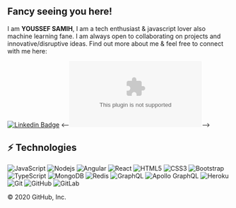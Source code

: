 ## Fancy seeing you here!

I am **YOUSSEF SAMIH**, I am a tech enthusiast & javascript lover also machine learning fane. I am always open to collaborating on projects and innovative/disruptive ideas. Find out more about me & feel free to connect with me here:

[![Linkedin Badge](https://img.shields.io/badge/-YOUSSEF%20Samih-blue?style=flat-square&logo=Linkedin&logoColor=white&link=https://www.linkedin.com/in/youssef-samih/)](https://www.linkedin.com/in/youssef-samih/)
<--![![Gmail Badge](https://img.shields.io/badge/-youssef.samih97@gmail.com?style=flat-square&logo=Gmail&logoColor=white&link=mailto:youssef.samih97@gmail.com)](mailto:youssef.samih97@gmail.com)-->

## ⚡ Technologies

![JavaScript](https://img.shields.io/badge/-JavaScript-black?style=flat-square&logo=javascript)
![Nodejs](https://img.shields.io/badge/-Nodejs-black?style=flat-square&logo=Node.js)
![Angular](https://img.shields.io/badge/-angular-de4132?style=flat-square&logo=Angular)
![React](https://img.shields.io/badge/-React-black?style=flat-square&logo=react)
![HTML5](https://img.shields.io/badge/-HTML5-E34F26?style=flat-square&logo=html5&logoColor=white)
![CSS3](https://img.shields.io/badge/-CSS3-1572B6?style=flat-square&logo=css3)
![Bootstrap](https://img.shields.io/badge/-Bootstrap-563D7C?style=flat-square&logo=bootstrap)
![TypeScript](https://img.shields.io/badge/-TypeScript-007ACC?style=flat-square&logo=typescript)
![MongoDB](https://img.shields.io/badge/-MongoDB-black?style=flat-square&logo=mongodb)
![Redis](https://img.shields.io/badge/-Redis-black?style=flat-square&logo=Redis)
![GraphQL](https://img.shields.io/badge/-GraphQL-E10098?style=flat-square&logo=graphql)
![Apollo GraphQL](https://img.shields.io/badge/-Apollo%20GraphQL-311C87?style=flat-square&logo=apollo-graphql)
![Heroku](https://img.shields.io/badge/-Heroku-430098?style=flat-square&logo=heroku)
![Git](https://img.shields.io/badge/-Git-black?style=flat-square&logo=git)
![GitHub](https://img.shields.io/badge/-GitHub-181717?style=flat-square&logo=github)
![GitLab](https://img.shields.io/badge/-GitLab-FCA121?style=flat-square&logo=gitlab)

© 2020 GitHub, Inc.
